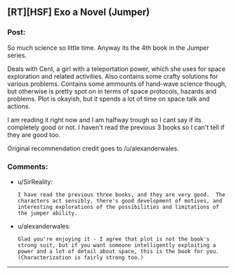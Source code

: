 ## [RT][HSF] Exo a Novel (Jumper)

### Post:

So much science so little time. Anyway its the 4th book in the Jumper series. 

Deals with Cent, a girl with a teleportation power, which she uses for space exploration and related activities. Also contains some crafty solutions for various problems. Contains some ammounts of hand-wave science though, but otherwise is pretty spot on in terms of space protocols, hazards and problems. Plot is okayish, but it spends a lot of time on space talk and actions. 

I am reading it right now and I am halfway trough so I cant say if its completely good or not. I haven't read the previous 3 books so I can't tell if they are good too. 

Original recommendation credit goes to /u/alexanderwales.

### Comments:

- u/SirReality:
  ```
  I have read the previous three books, and they are very good.  The characters act sensibly, there's good development of motives, and interesting explorations of the possibilities and limitations of the jumper ability.
  ```

- u/alexanderwales:
  ```
  Glad you're enjoying it - I agree that plot is not the book's strong suit, but if you want someone intelligently exploiting a power and a lot of detail about space, this is the book for you. (Characterization is fairly strong too.)
  ```

---

